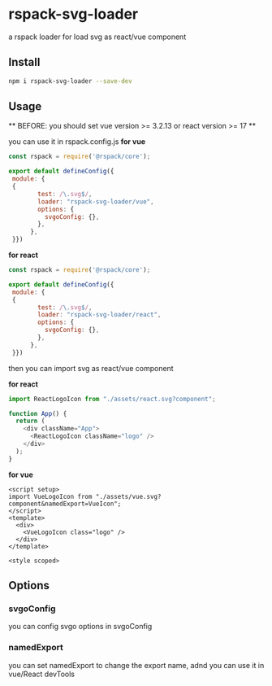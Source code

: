 # rspack-svg-loader

a rspack loader for load svg as react/vue component

## Install

```bash
npm i rspack-svg-loader --save-dev
```

## Usage

** BEFORE: you should set vue version >= 3.2.13 or react version >= 17 **

you can use it in rspack.config.js
**for vue**

```javascript
const rspack = require('@rspack/core');

export default defineConfig({
 module: {
 {
        test: /\.svg$/,
        loader: "rspack-svg-loader/vue",
        options: {
          svgoConfig: {},
        },
      },
 }})
```

**for react**

```javascript
const rspack = require('@rspack/core');

export default defineConfig({
 module: {
 {
        test: /\.svg$/,
        loader: "rspack-svg-loader/react",
        options: {
          svgoConfig: {},
        },
      },
 }})
```

then you can import svg as react/vue component

**for react**

```javascript
import ReactLogoIcon from "./assets/react.svg?component";

function App() {
  return (
    <div className="App">
      <ReactLogoIcon className="logo" />
    </div>
  );
}
```

**for vue**

```vue
<script setup>
import VueLogoIcon from "./assets/vue.svg?component&namedExport=VueIcon";
</script>
<template>
  <div>
    <VueLogoIcon class="logo" />
  </div>
</template>

<style scoped>

```

## Options

### svgoConfig

you can config svgo options in svgoConfig

### namedExport

you can set namedExport to change the export name, adnd you can use it in vue/React devTools
